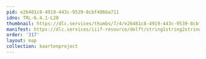 ```yaml
---
pid: e26481c8-4919-443c-9539-8cbf4866a711
idno: TRL-6.4.1-L20
thumbnail: https://dlc.services/thumbs/7/4/e26481c8-4919-443c-9539-8cbf4866a711/full/400,339/0/default.jpg
manifest: https://dlc.services/iiif-resource/delft/string1string2string3/kaartenproject-2007/TRL-6.4.1-L20
order: '317'
layout: map
collection: kaartenproject
---
```

